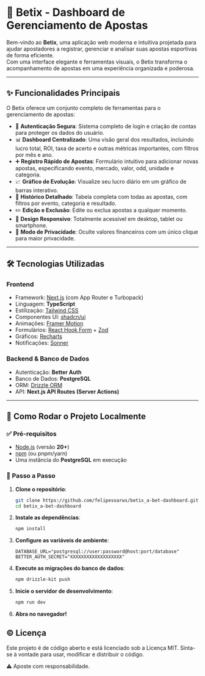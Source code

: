 # 🎲 Betix - Dashboard de Gerenciamento de Apostas

Bem-vindo ao **Betix**, uma aplicação web moderna e intuitiva projetada para ajudar apostadores a registrar, gerenciar e analisar suas apostas esportivas de forma eficiente.  
Com uma interface elegante e ferramentas visuais, o Betix transforma o acompanhamento de apostas em uma experiência organizada e poderosa.

---

## ✨ Funcionalidades Principais

O Betix oferece um conjunto completo de ferramentas para o gerenciamento de apostas:

- 🔐 **Autenticação Segura**: Sistema completo de login e criação de contas para proteger os dados do usuário.  
- 📊 **Dashboard Centralizado**: Uma visão geral dos resultados, incluindo lucro total, ROI, taxa de acerto e outras métricas importantes, com filtros por mês e ano.  
- ➕ **Registro Rápido de Apostas**: Formulário intuitivo para adicionar novas apostas, especificando evento, mercado, valor, odd, unidade e categoria.  
- 📈 **Gráfico de Evolução**: Visualize seu lucro diário em um gráfico de barras interativo.  
- 📜 **Histórico Detalhado**: Tabela completa com todas as apostas, com filtros por evento, categoria e resultado.  
- ✏️ **Edição e Exclusão**: Edite ou exclua apostas a qualquer momento.  
- 📱 **Design Responsivo**: Totalmente acessível em desktop, tablet ou smartphone.  
- 🙈 **Modo de Privacidade**: Oculte valores financeiros com um único clique para maior privacidade.  

---

## 🛠️ Tecnologias Utilizadas

### **Frontend**
- Framework: [Next.js](https://nextjs.org/) (com App Router e Turbopack)  
- Linguagem: **TypeScript**  
- Estilização: [Tailwind CSS](https://tailwindcss.com/)  
- Componentes UI: [shadcn/ui](https://ui.shadcn.com/)  
- Animações: [Framer Motion](https://www.framer.com/motion/)  
- Formulários: [React Hook Form](https://react-hook-form.com/) + [Zod](https://zod.dev/)  
- Gráficos: [Recharts](https://recharts.org/)  
- Notificações: [Sonner](https://sonner.emilkowal.ski/)  

### **Backend & Banco de Dados**
- Autenticação: **Better Auth**  
- Banco de Dados: **PostgreSQL**  
- ORM: [Drizzle ORM](https://orm.drizzle.team/)  
- API: **Next.js API Routes (Server Actions)**  

---

## 🚀 Como Rodar o Projeto Localmente

### ✅ Pré-requisitos
- [Node.js](https://nodejs.org/) (versão **20+**)  
- [npm](https://www.npmjs.com/) (ou pnpm/yarn)  
- Uma instância do **PostgreSQL** em execução  

### 📌 Passo a Passo

1. **Clone o repositório**:
   ```bash
   git clone https://github.com/felipesoarws/betix_a-bet-dashboard.git
   cd betix_a-bet-dashboard

2. **Instale as dependências**:
   ```bash
   npm install

3. **Configure as variáveis de ambiente**:
   ```.env
   DATABASE_URL="postgresql://user:password@host:port/database"
   BETTER_AUTH_SECRET="XXXXXXXXXXXXXXXXXXX"

4. **Execute as migrações do banco de dados**:
   ```bash
   npm drizzle-kit push

5. **Inicie o servidor de desenvolvimento**:
   ```bash
   npm run dev

6. **Abra no navegador!**


## ©️ Licença
Este projeto é de código aberto e está licenciado sob a Licença MIT.
Sinta-se à vontade para usar, modificar e distribuir o código.

⚠️ Aposte com responsabilidade.
